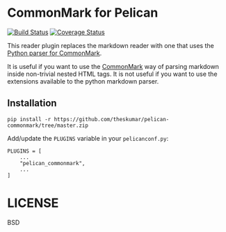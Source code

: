 # CommonMark for Pelican

[![Build Status](https://travis-ci.org/theskumar/pelican-commonmark.svg)](https://travis-ci.org/theskumar/pelican-commonmark) [![Coverage Status](https://coveralls.io/repos/theskumar/pelican-commonmark/badge.svg)](https://coveralls.io/r/theskumar/pelican-commonmark)

This reader plugin replaces the markdown reader with one that uses the
[Python parser for CommonMark][1].

It is useful if you want to use the [CommonMark][2] way of parsing markdown
inside non-trivial nested HTML tags. It is not useful if you want to
use the extensions available to the python markdown parser.

## Installation

    pip install -r https://github.com/theskumar/pelican-commonmark/tree/master.zip

Add/update the `PLUGINS` variable in your `pelicanconf.py`:

```
PLUGINS = [
    ...
    "pelican_commonmark",
    ...
]
```

# LICENSE

BSD

[1]: https://pypi.python.org/pypi/CommonMark
[2]: http://commonmark.org
